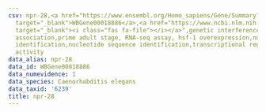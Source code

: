 ```yaml
---
csv: npr-28,<a href="https://www.ensembl.org/Homo_sapiens/Gene/Summary?db=core;g=WBGene00018886"
  target="_blank">WBGene00018886</a>,<a href="https://www.ncbi.nlm.nih.gov/pubmed/30894454"
  target="_blank"><i class="fas fa-file"></i></a>",genetic interference,functional
  association,prime adult stage, RNA-seq assay, hsf-1 overexpression,nucleotide sequence
  identification,nucleotide sequence identification,transcriptional regulation,up-regulates
  activity
data_alias: npr-28
data_id: WBGene00018886
data_numevidence: 1
data_species: Caenorhabditis elegans
data_taxid: '6239'
title: npr-28
---
```

